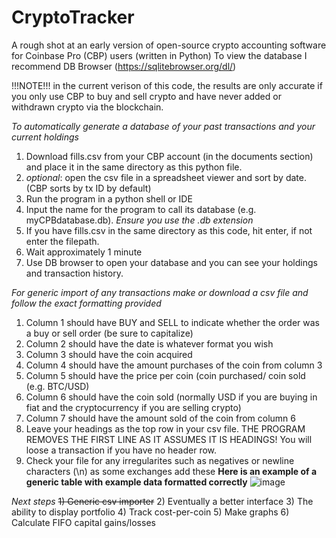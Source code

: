 # CryptoTracker
A rough shot at an early version of open-source crypto accounting software for Coinbase Pro (CBP) users (written in Python)
To view the database I recommend DB Browser (https://sqlitebrowser.org/dl/)

!!!NOTE!!! in the current verison of this code, the results are only accurate if you only use CBP to buy and
sell crypto and have never added or withdrawn crypto via the blockchain.

*To automatically generate a database of your past transactions and your current holdings*

1) Download fills.csv from your CBP account (in the documents section) and place it in the same directory as this python file.
2) *optional*: open the csv file in a spreadsheet viewer and sort by date. (CBP sorts by tx ID by default)
3) Run the program in a python shell or IDE
4) Input the name for the program to call its database (e.g. myCPBdatabase.db). *Ensure you use the .db extension*
5) If you have fills.csv in the same directory as this code, hit enter, if not enter the filepath.
6) Wait approximately 1 minute
7) Use DB browser to open your database and you can see your holdings and transaction history.

*For generic import of any transactions make or download a csv file and follow the exact formatting provided*
1) Column 1 should have BUY and SELL to indicate whether the order was a buy or sell order (be sure to capitalize)
2) Column 2 should have the date is whatever format you wish
3) Column 3 should have the coin acquired
4) Column 4 should have the amount purchases of the coin from column 3
5) Column 5 should have the price per coin (coin purchased/ coin sold (e.g. BTC/USD) 
6) Column 6 should have the coin sold (normally USD if you are buying in fiat and the cryptocurrency if you are selling crypto)
7) Column 7 should have the amount sold of the coin from column 6
8) Leave your headings as the top row in your csv file. THE PROGRAM REMOVES THE FIRST LINE AS IT ASSUMES IT IS HEADINGS! You will loose a transaction if you have no header row.
9) Check your file for any irregularites such as negatives or newline characters (\n) as some exchanges add these
**Here is an example of a generic table with example data formatted correctly**
![image](https://user-images.githubusercontent.com/38738303/110228685-9d25ef00-7ec8-11eb-9642-c54bf17bdb00.png)



*Next steps*
~~1) Generic csv importer~~
2) Eventually a better interface
3) The ability to display portfolio
4) Track cost-per-coin
5) Make graphs
6) Calculate FIFO capital gains/losses
